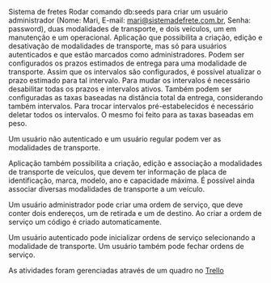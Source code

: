 Sistema de fretes
Rodar comando db:seeds para criar um usuário administrador (Nome: Mari, E-mail: mari@sistemadefrete.com.br, Senha: password), duas modalidades de transporte, e dois veículos, um em manutenção e um operacional. 
Aplicação que possibilita a criação, edição e desativação de modalidades de transporte, mas só para usuários autenticados e que estão marcados como administradores. Podem ser configurados os prazos estimados de entrega para uma modalidade de transporte. Assim que os intervalos são configurados, é possível atualizar o prazo estimado para tal intervalo. Para mudar os intervalos é necessário desabilitar todas os prazos e intervalos ativos. Também podem ser configuradas as taxas baseadas na distância total da entrega, considerando também intervalos. Para trocar intervalos pré-estabelecidos é necessário deletar todos os intervalos. O mesmo foi feito para as taxas baseadas em peso.

Um usuário não autenticado e um usuário regular podem ver as modalidades de transporte. 

Aplicação também possibilita a criação, edição e associação a modalidades de transporte de veículos, que devem ter informação de placa de identificação, marca, modelo, ano e capacidade máxima. 
É possível ainda associar diversas modalidades de transporte a um veículo.

Um usuário administrador pode criar uma ordem de serviço, que deve conter dois endereços, um de retirada e um de destino. Ao criar a ordem de serviço um código é criado automaticamente. 

Um usuário autenticado pode inicializar ordens de serviço selecionando a modalidade de transporte. Um usuário também pode fechar ordens de serviço.

As atividades foram gerenciadas através de um quadro no [Trello](https://trello.com/b/curhUqaO/sistema-de-fretes)
